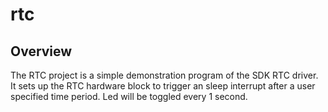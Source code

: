 # rtc

## Overview
The RTC project is a simple demonstration program of the SDK RTC driver. It sets up the RTC
hardware block to trigger an sleep interrupt after a user specified time period. Led will be 
toggled every 1 second.